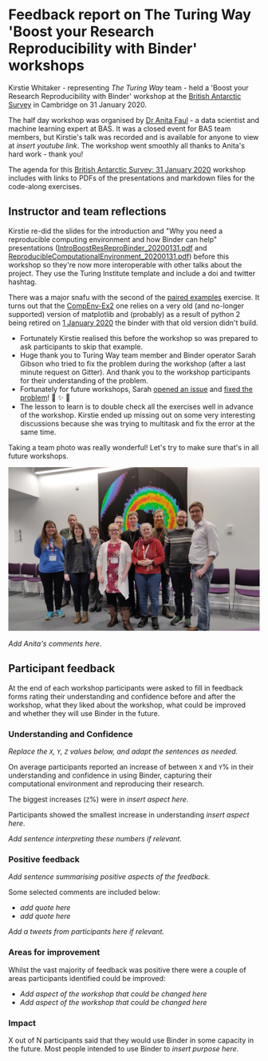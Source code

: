 # Feedback report on The Turing Way 'Boost your Research Reproducibility with Binder' workshops

Kirstie Whitaker - representing _The Turing Way_ team - held a 'Boost your Research Reproducibility with Binder' workshop at the [British Antarctic Survey](https://www.bas.ac.uk) in Cambridge on 31 January 2020.

The half day workshop was organised by [Dr Anita Faul](https://www.bas.ac.uk/profile/anfaul/) - a data scientist and machine learning expert at BAS.
It was a closed event for BAS team members, but Kirstie's talk was recorded and is available for anyone to view at *insert youtube link*.
The workshop went smoothly all thanks to Anita's hard work - thank you!

The agenda for this [British Antarctic Survey: 31 January 2020](../agenda.md#british-antarctic-survey-31-january-2020) workshop includes with links to PDFs of the presentations and markdown files for the code-along exercises.

## Instructor and team reflections

Kirstie re-did the slides for the introduction and "Why you need a reproducible computing environment and how Binder can help" presentations ([IntroBoostResReproBinder_20200131.pdf](../workshop-presentations/IntroBoostResReproBinder_20200131.pdf) and [ReproducibleComputationalEnvironment_20200131.pdf](../workshop-presentations/ReproducibleComputationalEnvironment_20200131.pdf)) before this workshop so they're now more interoperable with other talks about the project.
They use the Turing Institute template and include a doi and twitter hashtag.

There was a major snafu with the second of the [paired examples](paired_examples.md) exercise.
It turns out that the [CompEnv-Ex2](https://github.com/alan-turing-institute/CompEnv-Ex2) one relies on a very old (and no-longer supported) version of matplotlib and (probably) as a result of python 2 being retired on [1 January 2020](https://pythonclock.org/) the binder with that old version didn't build.

* Fortunately Kirstie realised this before the workshop so was prepared to ask participants to skip that example.
* Huge thank you to Turing Way team member and Binder operator Sarah Gibson who tried to fix the problem during the workshop (after a last minute request on Gitter).
  And thank you to the workshop participants for their understanding of the problem.
* Fortunately for future workshops, Sarah [opened an issue](https://github.com/alan-turing-institute/CompEnv-Ex2/issues/1) and [fixed the problem](https://github.com/alan-turing-institute/CompEnv-Ex2/pull/2)! 🙌 ✨ 👾
* The lesson to learn is to double check all the exercises well in advance of the workshop.
  Kirstie ended up missing out on some very interesting discussions because she was trying to multitask and fix the error at the same time.

Taking a team photo was really wonderful!
Let's try to make sure that's in all future workshops.

![](https://raw.githubusercontent.com/scott-hosking/my-first-binder/master/BoostReproducibilityBinder_BAS_2020-01-31.jpg)

*Add Anita's comments here.*

## Participant feedback

At the end of each workshop participants were asked to fill in feedback forms rating their understanding and confidence before and after the workshop, what they liked about the workshop, what could be improved and whether they will use Binder in the future.

### Understanding and Confidence

*Replace the `X`, `Y`, `Z` values below, and adapt the sentences as needed.*

On average participants reported an increase of between `X` and `Y`% in their understanding and confidence in using Binder, capturing their computational environment and reproducing their research.

The biggest increases (`Z`%) were in *insert aspect here*.

Participants showed the smallest increase in understanding *insert aspect here*.

*Add sentence interpreting these numbers if relevant.*

### Positive feedback

*Add sentence summarising positive aspects of the feedback.*

Some selected comments are included below:
* *add quote here*
* *add quote here*

*Add a tweets from participants here if relevant.*

### Areas for improvement

Whilst the vast majority of feedback was positive there were a couple of areas participants identified could be improved:

* *Add aspect of the workshop that could be changed here*
* *Add aspect of the workshop that could be changed here*

### Impact

X out of N participants said that they would use Binder in some capacity in the future.
Most people intended to use Binder to *insert purpose here*.

